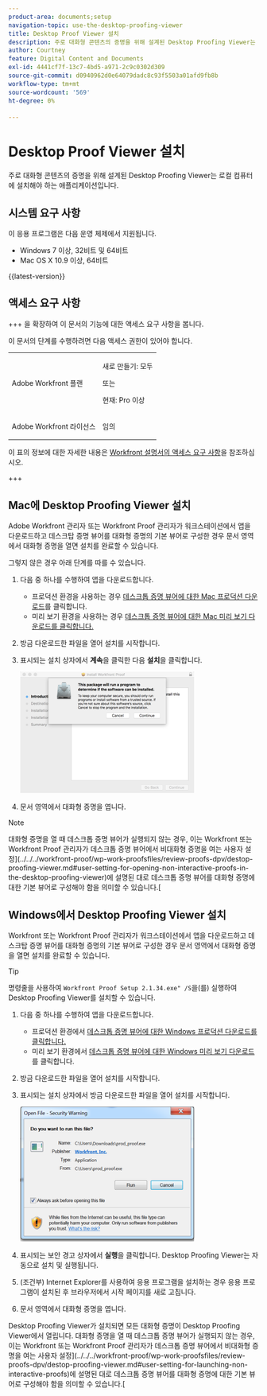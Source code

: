 ```yaml
---
product-area: documents;setup
navigation-topic: use-the-desktop-proofing-viewer
title: Desktop Proof Viewer 설치
description: 주로 대화형 콘텐츠의 증명을 위해 설계된 Desktop Proofing Viewer는 로컬 컴퓨터에 설치해야 하는 애플리케이션입니다.
author: Courtney
feature: Digital Content and Documents
exl-id: 4441cf7f-13c7-4bd5-a971-2c9c0302d309
source-git-commit: d0940962d0e64079dadc8c93f5503a01afd9fb8b
workflow-type: tm+mt
source-wordcount: '569'
ht-degree: 0%

---
```


# Desktop Proof Viewer 설치

<!--Audited: 12/2023-->

주로 대화형 콘텐츠의 증명을 위해 설계된 Desktop Proofing Viewer는 로컬 컴퓨터에 설치해야 하는 애플리케이션입니다.

## 시스템 요구 사항

이 응용 프로그램은 다음 운영 체제에서 지원됩니다.

* Windows 7 이상, 32비트 및 64비트
* Mac OS X 10.9 이상, 64비트

{{latest-version}}

## 액세스 요구 사항

+++ 을 확장하여 이 문서의 기능에 대한 액세스 요구 사항을 봅니다.

이 문서의 단계를 수행하려면 다음 액세스 권한이 있어야 합니다.

<table style="table-layout:auto"> 
 <col> 
 <col> 
 <tbody> 
  <tr> 
   <td role="rowheader">Adobe Workfront 플랜</td> 
   <td> <p>새로 만들기: 모두</p> <p>또는</p> <p>현재: Pro 이상</p> </td> 
  </tr> 
  <tr> 
   <td role="rowheader">Adobe Workfront 라이선스</td> 
   <td> <p>임의</p></td> 
  </tr> 
 </tbody> 
</table>

이 표의 정보에 대한 자세한 내용은 [Workfront 설명서의 액세스 요구 사항](/help/quicksilver/administration-and-setup/add-users/access-levels-and-object-permissions/access-level-requirements-in-documentation.md)을 참조하십시오.

+++



## Mac에 Desktop Proofing Viewer 설치

Adobe Workfront 관리자 또는 Workfront Proof 관리자가 워크스테이션에서 앱을 다운로드하고 데스크탑 증명 뷰어를 대화형 증명의 기본 뷰어로 구성한 경우 문서 영역에서 대화형 증명을 열면 설치를 완료할 수 있습니다.

그렇지 않은 경우 아래 단계를 따를 수 있습니다.

1. 다음 중 하나를 수행하여 앱을 다운로드합니다.

   * 프로덕션 환경을 사용하는 경우 [데스크톱 증명 뷰어에 대한 Mac 프로덕션 다운로드](https://assets.proofhq.com/nativeviewer/desktop_viewer/Workfront+Proof-2.1.35.pkg)를 클릭합니다.
   * 미리 보기 환경을 사용하는 경우 [데스크톱 증명 뷰어에 대한 Mac 미리 보기 다운로드를 클릭합니다.](https://assets.preview.proofhq.com/nativeviewer/desktop_viewer/Workfront+Proof+Preview-2.1.35.pkg)

1. 방금 다운로드한 파일을 열어 설치를 시작합니다.
1. 표시되는 설치 상자에서 **계속**&#x200B;을 클릭한 다음 **설치**&#x200B;을 클릭합니다.

   ![00000776.png](assets/00000776-350x244.png)

1. 문서 영역에서 대화형 증명을 엽니다.

>[!NOTE]
>
>대화형 증명을 열 때 데스크톱 증명 뷰어가 실행되지 않는 경우, 이는 Workfront 또는 Workfront Proof 관리자가 데스크톱 증명 뷰어에서 비대화형 증명을 여는 사용자 설정](../../../workfront-proof/wp-work-proofsfiles/review-proofs-dpv/destop-proofing-viewer.md#user-setting-for-opening-non-interactive-proofs-in-the-desktop-proofing-viewer)에 설명된 대로 데스크톱 증명 뷰어를 대화형 증명에 대한 기본 뷰어로 구성해야 함을 의미할 수 있습니다.[

## Windows에서 Desktop Proofing Viewer 설치

Workfront 또는 Workfront Proof 관리자가 워크스테이션에서 앱을 다운로드하고 데스크탑 증명 뷰어를 대화형 증명의 기본 뷰어로 구성한 경우 문서 영역에서 대화형 증명을 열면 설치를 완료할 수 있습니다.

>[!TIP]
>
>명령줄을 사용하여 `Workfront Proof Setup 2.1.34.exe" /S`을(를) 실행하여 Desktop Proofing Viewer를 설치할 수 있습니다.

1. 다음 중 하나를 수행하여 앱을 다운로드합니다.

   * 프로덕션 환경에서 [데스크톱 증명 뷰어에 대한 Windows 프로덕션 다운로드를 클릭합니다.](https://assets.proofhq.com/nativeviewer/desktop_viewer/Workfront+Proof+Setup+2.1.35.exe)
   * 미리 보기 환경에서 [데스크톱 증명 뷰어에 대한 Windows 미리 보기 다운로드](https://assets.preview.proofhq.com/nativeviewer/desktop_viewer/Workfront+Proof+Preview+Setup+2.1.35.exe)를 클릭합니다.

1. 방금 다운로드한 파일을 열어 설치를 시작합니다.
1. 표시되는 설치 상자에서 방금 다운로드한 파일을 열어 설치를 시작합니다.

   ![Screen_Shot_2018-05-02_at_10.56.55_AM.png](assets/screen-shot-2018-05-02-at-10.56.55-am-350x271.png)

1. 표시되는 보안 경고 상자에서 **실행**&#x200B;을 클릭합니다. Desktop Proofing Viewer는 자동으로 설치 및 실행됩니다.
1. (조건부) Internet Explorer를 사용하여 응용 프로그램을 설치하는 경우 응용 프로그램이 설치된 후 브라우저에서 시작 페이지를 새로 고칩니다.
1. 문서 영역에서 대화형 증명을 엽니다.

Desktop Proofing Viewer가 설치되면 모든 대화형 증명이 Desktop Proofing Viewer에서 열립니다. 대화형 증명을 열 때 데스크톱 증명 뷰어가 실행되지 않는 경우, 이는 Workfront 또는 Workfront Proof 관리자가 데스크톱 증명 뷰어에서 비대화형 증명을 여는 사용자 설정](../../../workfront-proof/wp-work-proofsfiles/review-proofs-dpv/destop-proofing-viewer.md#user-setting-for-launching-non-interactive-proofs)에 설명된 대로 데스크톱 증명 뷰어를 대화형 증명에 대한 기본 뷰어로 구성해야 함을 의미할 수 있습니다.[
